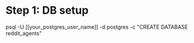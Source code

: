# Step 1: DB setup
psql -U [[your_postgres_user_name]] -d postgres -c "CREATE DATABASE reddit_agents"